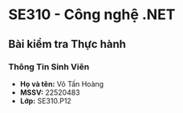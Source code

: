# SE310 - Công nghệ .NET

## Bài kiểm tra Thực hành

### Thông Tin Sinh Viên

- **Họ và tên:** Võ Tấn Hoàng
- **MSSV:** 22520483
- **Lớp:** SE310.P12
